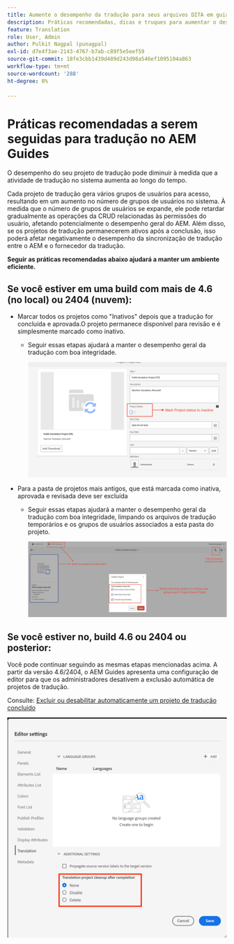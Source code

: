 ```yaml
---
title: Aumente o desempenho da tradução para seus arquivos DITA em guias AEM
description: Práticas recomendadas, dicas e truques para aumentar o desempenho do projeto de tradução DITA no AEM Guides
feature: Translation
role: User, Admin
author: Pulkit Nagpal (punagpal)
exl-id: d7e4f3ae-2143-4767-b7ab-c89f5e5eef59
source-git-commit: 18fe3cbb1439d489d243d98a546ef1095104a863
workflow-type: tm+mt
source-wordcount: '288'
ht-degree: 0%

---
```


# Práticas recomendadas a serem seguidas para tradução no AEM Guides

O desempenho do seu projeto de tradução pode diminuir à medida que a atividade de tradução no sistema aumenta ao longo do tempo.

Cada projeto de tradução gera vários grupos de usuários para acesso, resultando em um aumento no número de grupos de usuários no sistema. À medida que o número de grupos de usuários se expande, ele pode retardar gradualmente as operações da CRUD relacionadas às permissões do usuário, afetando potencialmente o desempenho geral do AEM. Além disso, se os projetos de tradução permanecerem ativos após a conclusão, isso poderá afetar negativamente o desempenho da sincronização de tradução entre o AEM e o fornecedor da tradução.

**Seguir as práticas recomendadas abaixo ajudará a manter um ambiente eficiente.**

## Se você estiver em uma build com mais de 4.6 (no local) ou 2404 (nuvem):

- Marcar todos os projetos como &quot;Inativos&quot; depois que a tradução for concluída e aprovada.O projeto permanece disponível para revisão e é simplesmente marcado como inativo.
   - Seguir essas etapas ajudará a manter o desempenho geral da tradução com boa integridade.

     ![Projeto de tradução inativo ](../assets/translation/translation-project-image1.png)

- Para a pasta de projetos mais antigos, que está marcada como inativa, aprovada e revisada deve ser excluída
   - Seguir essas etapas ajudará a manter o desempenho geral da tradução com boa integridade, limpando os arquivos de tradução temporários e os grupos de usuários associados a esta pasta do projeto.

     ![Excluir projeto e pasta de tradução ](../assets/translation/translation-project-image2.png)


## Se você estiver no, build 4.6 ou 2404 ou posterior:

Você pode continuar seguindo as mesmas etapas mencionadas acima. A partir da versão 4.6/2404, o AEM Guides apresenta uma configuração de editor para que os administradores desativem a exclusão automática de projetos de tradução.

Consulte: [Excluir ou desabilitar automaticamente um projeto de tradução concluído](https://experienceleague.adobe.com/en/docs/experience-manager-guides/using/user-guide/author-content/create-preview-topics/author-content-aem-guides/work-with-web-editor/translate-documents-web-editor#automatically-delete-or-disable-a-completed-translation-project)

![Configurações automatizadas para excluir e desabilitar o projeto de tradução no AEM Guides ](../assets/translation/translation-project-image3.png)
